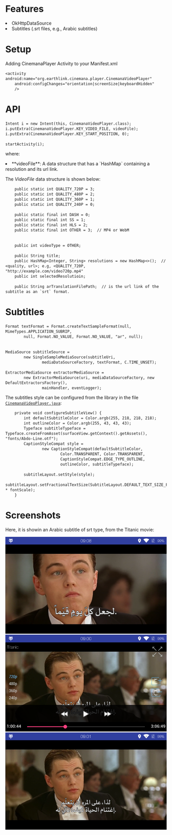 Features
==
<li> OkHttpDataSource
<li> Subtitles (.srt files, e.g., Arabic subtitles)



Setup
==
Adding CinemanaPlayer Activity to your Manifest.xml
```
<activity android:name="org.earthlink.cinemana.player.CinemanaVideoPlayer"
    android:configChanges="orientation|screenSize|keyboardHidden"
    />
```


API
==
```
Intent i = new Intent(this, CinemanaVideoPlayer.class);
i.putExtra(CinemanaVideoPlayer.KEY_VIDEO_FILE, videoFile);
i.putExtra(CinemanaVideoPlayer.KEY_START_POSITION, 0);

startActivity(i);

```


where:
<li> **videoFile**: A data structure that has a `HashMap` containing a resolution and its url link.

The *VideoFile* data structure is shown below:

```
    public static int QUALITY_720P = 3;
    public static int QUALITY_480P = 2;
    public static int QUALITY_360P = 1;
    public static int QUALITY_240P = 0;

    public static final int DASH = 0;
    public static final int SS = 1;
    public static final int HLS = 2;
    public static final int OTHER = 3;  // MP4 or WebM


    public int videoType = OTHER;

    public String title;
    public HashMap<Integer, String> resolutions = new HashMap<>();  // <quality, url>; e.g, <QUALITY_720P,     "http://example.com/video720p.mp4"
    public int selectedResolutioin;

    public String arTranslationFilePath;  // is the url link of the subtitle as an `srt` format.

```


Subtitles
==

```
Format textFormat = Format.createTextSampleFormat(null, MimeTypes.APPLICATION_SUBRIP,
        null, Format.NO_VALUE, Format.NO_VALUE, "ar", null);


MediaSource subtitleSource =
        new SingleSampleMediaSource(subtitleUri,
                mediaDataSourceFactory, textFormat, C.TIME_UNSET);

ExtractorMediaSource extractorMediaSource =
        new ExtractorMediaSource(uri, mediaDataSourceFactory, new DefaultExtractorsFactory(),
                mainHandler, eventLogger);
```

The subtitles style can be configured from the library in the file [`CinemanaVideoPlayer.java`](https://github.com/bluemix/CinemanaPlayer/blob/master/cinemanna-player-library/src/main/java/org/earthlink/cinemana/player/CinemanaVideoPlayer.java):


```
    private void configureSubtitleView() {
        int defaultSubtitleColor = Color.argb(255, 218, 218, 218);
        int outlineColor = Color.argb(255, 43, 43, 43);
        Typeface subtitleTypeface = Typeface.createFromAsset(surfaceView.getContext().getAssets(), "fonts/Abdo-Line.otf");
        CaptionStyleCompat style =
                new CaptionStyleCompat(defaultSubtitleColor,
                        Color.TRANSPARENT, Color.TRANSPARENT,
                        CaptionStyleCompat.EDGE_TYPE_OUTLINE,
                        outlineColor, subtitleTypeface);

        subtitleLayout.setStyle(style);
        subtitleLayout.setFractionalTextSize(SubtitleLayout.DEFAULT_TEXT_SIZE_FRACTION * fontScale);
    }
```


Screenshots
==
Here, it is showin an Arabic subtitle of srt type, from the Titanic movie:

![Arabic subtitle ExoPlayer](art/sc01.png "Arabic subtitle ExoPlayer")
![Arabic subtitle ExoPlayer](art/sc04.png "Arabic subtitle ExoPlayer")
![Arabic subtitle ExoPlayer](art/sc03.png "Arabic subtitle ExoPlayer")
